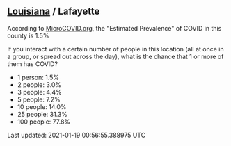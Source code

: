 
## [Louisiana](/united-states/louisiana) / Lafayette

According to [MicroCOVID.org](http://microcovid.org),
the "Estimated Prevalence" of COVID in this county is 1.5%

If you interact with a certain number of people in this location
(all at once in a group, or spread out across the day), what is the chance that
1 or more of them has COVID?

- 1 person: 1.5%
- 2 people: 3.0%
- 3 people: 4.4%
- 5 people: 7.2%
- 10 people: 14.0%
- 25 people: 31.3%
- 100 people: 77.8%

Last updated: 2021-01-19 00:56:55.388975 UTC
